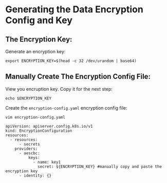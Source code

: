 # Generating the Data Encryption Config and Key

## The Encryption Key:

Generate an encryption key:

```
export ENCRYPTION_KEY=$(head -c 32 /dev/urandom | base64)
```

## Manually Create The Encryption Config File:

View you encruption key. Copy it for the next step:

```
echo $ENCRYPTION_KEY
```

Create the `encryption-config.yaml` encryption config file:

```
vim encryption-config.yaml
```

```
apiVersion: apiserver.config.k8s.io/v1
kind: EncryptionConfiguration
resources:
  - resources:
      - secrets
    providers:
      - aescbc:
          keys:
            - name: key1
              secret: ${ENCRYPTION_KEY} #manually copy and paste the encryption key
      - identity: {}
```
